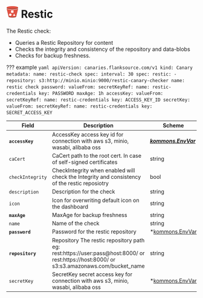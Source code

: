 # <img src='https://raw.githubusercontent.com/flanksource/flanksource-ui/main/src/icons/restic.svg' style='height: 32px'/> Restic

The Restic check:

* Queries a Restic Repository for content
* Checks the integrity and consistency of the repository and data-blobs
* Checks for backup freshness.

??? example
    ```yaml
    apiVersion: canaries.flanksource.com/v1
    kind: Canary
    metadata:
      name: restic-check
    spec:
      interval: 30
      spec:
        restic:
          - repository: s3:http://minio.minio:9000/restic-canary-checker
            name: restic check
            password:
              valueFrom:
                secretKeyRef:
                  name: restic-credentials
                  key: PASSWORD
            maxAge: 1h
            accessKey:
              valueFrom:
                secretKeyRef:
                  name: restic-credentials
                  key: ACCESS_KEY_ID
            secretKey:
              valueFrom:
                secretKeyRef:
                  name: restic-credentials
                  key: SECRET_ACCESS_KEY
    ```

| Field | Description | Scheme | Required |
| ----- | ----------- | ------ | -------- |
| **`accessKey`** | AccessKey access key id for connection with aws s3, minio, wasabi, alibaba oss | [***kommons.EnvVar***](https://pkg.go.dev/github.com/flanksource/kommons#EnvVar) |  |
| `caCert` | CaCert path to the root cert. In case of self-signed certificates | string |  |
| `checkIntegrity` | CheckIntegrity when enabled will check the Integrity and consistency of the restic reposiotry | bool |  |
| `description`| Description for the check | string |  |
| `icon` | Icon for overwriting default icon on the dashboard | string |  |
| **`maxAge`** | MaxAge for backup freshness | string | Yes |
| `name` | Name of the check | string |  |
| **`password`** | Password for the restic repository | *[kommons.EnvVar](https://pkg.go.dev/github.com/flanksource/kommons#EnvVar) | Yes |
| **`repository`** | Repository The restic repository path eg: rest:https://user:pass@host:8000/ or rest:https://host:8000/ or s3:s3.amazonaws.com/bucket_name | string | Yes |
| `secretKey` | SecretKey secret access key for connection with aws s3, minio, wasabi, alibaba oss | *[kommons.EnvVar](https://pkg.go.dev/github.com/flanksource/kommons#EnvVar) |  |

